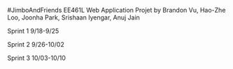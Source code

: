 #JimboAndFriends
EE461L Web Application Projet by Brandon Vu, Hao-Zhe Loo, Joonha Park, Srishaan Iyengar, Anuj Jain

Sprint 1 9/18-9/25

Sprint 2 9/26-10/02

Sprint 3 10/03-10/10


